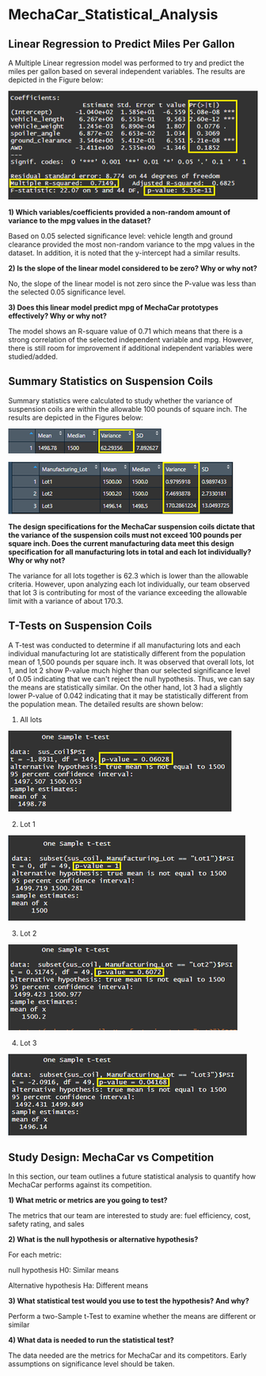 # MechaCar_Statistical_Analysis

## Linear Regression to Predict Miles Per Gallon
A Multiple Linear regression model was performed to try and predict the miles per gallon based on several independent variables. The results are depicted in the Figure below:

<p align="left"> <img src="/Resources/LinearModelResults.png"> </p>

**1) Which variables/coefficients provided a non-random amount of variance to the mpg values in the dataset?**</p>
  Based on 0.05 selected significance level: vehicle length and ground clearance provided the most non-random variance to the mpg values in the dataset. In addition, it is noted   that the y-intercept had a similar results.

**2) Is the slope of the linear model considered to be zero? Why or why not?**</p>
  No, the slope of the linear model is not zero since the P-value was less than the selected 0.05 significance level.

**3) Does this linear model predict mpg of MechaCar prototypes effectively? Why or why not?**</p>
  The model shows an R-square value of 0.71 which means that there is a strong correlation of the selected independent variable and mpg. However, there is still room for improvement if additional independent variables were studied/added. 

## Summary Statistics on Suspension Coils
Summary statistics were calculated to study whether the variance of suspension coils are within the allowable 100 pounds of square inch. The results are depicted in the Figures below:

<p align="left"> <img src="/Resources/SummaryStatisticsTotal.png"> </p>
<p align="left"> <img src="/Resources/SummaryStatisticsByLot.png"> </p>


**The design specifications for the MechaCar suspension coils dictate that the variance of the suspension coils must not exceed 100 pounds per square inch. Does the current manufacturing data meet this design specification for all manufacturing lots in total and each lot individually? Why or why not?**</p>
The variance for all lots together is 62.3 which is lower than the allowable criteria. However, upon analyzing each lot individually, our team observed that lot 3 is contributing for most of the variance exceeding the allowable limit with a variance of about 170.3.

## T-Tests on Suspension Coils
A T-test was conducted to determine if all manufacturing lots and each individual manufacturing lot are statistically different from the population mean of 1,500 pounds per square inch. It was observed that overall lots, lot 1, and lot 2 show P-value much higher than our selected significance level of 0.05 indicating that we can't reject the null hypothesis. Thus, we can say the means are statistically similar. On the other hand, lot 3 had a slightly lower P-value of 0.042 indicating that it may be statistically different from the population mean. The detailed results are shown below:

1) All lots
<p align="left"> <img src="/Resources/All_Lots_t-Test.png"> </p>

2) Lot 1
<p align="left"> <img src="/Resources/Lot1_t-Test.png"> </p>

3) Lot 2
<p align="left"> <img src="/Resources/Lot2_t-Test.png"> </p>

4) Lot 3
<p align="left"> <img src="/Resources/Lot3_t-Test.png"> </p>

## Study Design: MechaCar vs Competition
In this section, our team outlines a future statistical analysis to quantify how MechaCar performs against its competition.

**1) What metric or metrics are you going to test?**</p>
  The metrics that our team are interested to study are: fuel efficiency, cost, safety rating, and sales</p>
**2) What is the null hypothesis or alternative hypothesis?**</p>
  For each metric:</p>
  null hypothesis H0: Similar means</p>
  Alternative hypothesis Ha: Different means</p>
**3) What statistical test would you use to test the hypothesis? And why?**</p>
  Perform a two-Sample t-Test to examine whether the means are different or similar</p>
**4) What data is needed to run the statistical test?**</p>
  The data needed are the metrics for MechaCar and its competitors. Early assumptions on significance level should be taken. 
